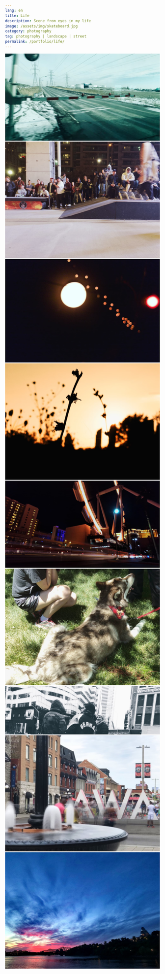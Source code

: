 ```yaml
---
lang: en
title: Life
description: Scene from eyes in my life
image: /assets/img/skateboard.jpg
category: photography
tag: photography | landscape | street
permalink: /portfolio/life/
---
```


<div class="row">
	<div class="4u 12u$(small)">
        <span class="image fit"><img src="/assets/img/going.jpg" alt="Going" /></span>
        <span class="image fit"><img src="/assets/img/skateboard.jpg" alt="Skateboard" /></span>
        <span class="image fit"><img src="/assets/img/light-line.jpg" alt="Light line" /></span>
    </div>
    <div class="4u 12u$(small)">
        <span class="image fit"><img src="/assets/img/sunset.jpg" alt="Sunset" /></span>
        <span class="image fit"><img src="/assets/img/las-vegas.jpg" alt="Las Vegas" /></span>
        <span class="image fit"><img src="/assets/img/park.jpg" alt="Park" /></span>
    </div>
    <div class="4u$ 12u$(small)">
        <span class="image fit"><img src="/assets/img/look.jpg" alt="Look" /></span>
        <span class="image fit"><img src="/assets/img/ottawa.jpg" alt="Ottawa" /></span>
        <span class="image fit"><img src="/assets/img/skyline.jpg" alt="Skyline" /></span>
    </div>
</div>
